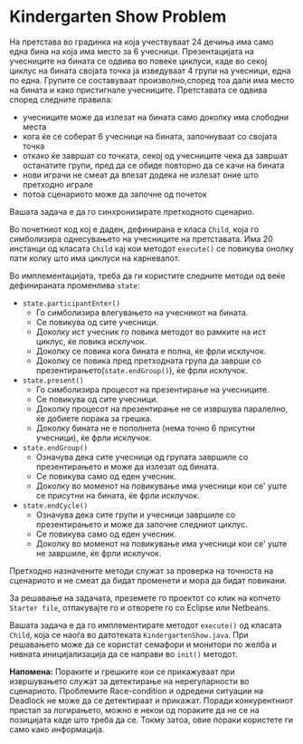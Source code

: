 Kindergarten Show Problem
===========================
На претстава во градинка на која учествуваат 24 дечиња има само една бина на која има место за 6 учесници. Презентацијата на учесниците 
на бината се одвива во повеќе циклуси, каде во секој циклус на бината својата точка ја изведуваат 4 групи на учесници, една по една. 
Групите се составуваат произволно,според тоа дали има место на бината и како пристигнале учесниците.
Претставата се одвива според следните правила: 

 - учесниците може да излезат на бината само доколку има слободни места
 - кога ќе се соберат 6 учесници на бината, започнуваат со својата точка
 - откако ќе завршат со точката, секој од учесниците чека да завршат останатите групи, пред да се обиде повторно да се качи на бината 
 - нови играчи не смеат да влезат додека не излезат оние што претходно играле
 - потоа сценариото може да започне од почеток

Вашата задача е да го синхронизирате претходното сценарио.

Во почетниот код кој е даден, дефинирана е класа `Child`, која го симболизира однесувањето на учесниците на претставата. 
Има 20 инстанци од класата `Child` кај кои методот `execute()` се повикува онолку пати колку што има циклуси на карневалот. 

Во имплементацијата, треба да ги користите следните методи од веќе дефинираната променлива `state`:

 - `state.participantEnter()`
    - Го симболизира влегувањето на учесникот на бината.
    - Се повикува од сите учесници.  
    - Доколку ист учесник го повика методот во рамките на ист циклус, ќе повика исклучок.
    - Доколку се повика кога бината е полна, ќе фрли исклучок.
    - Доколку се повика пред претходната група да заврши со презентирањето(`state.endGroup()`), ќе фрли исклучок.  
 - `state.present()`
    - Го симболизира процесот на презентирање на учесниците.
    - Се повикува од сите учесници. 
    - Доколку процесот на презентирање не се извршува паралелно, ќе добиете порака за грешка.
    - Доколку бината не е пополнета (нема точно 6 присутни учесници), ќе фрли исклучок.
 - `state.endGroup()`
    - Означува дека сите учесници од групата завршиле со презентирањето и може да излезат од бината.
    - Се повикува само од еден учесник.
    - Доколку во моменот на повикување има учесници кои се' уште се присутни на бината, ќе фрли исклучок.
 - `state.endCycle()`
    - Означува дека сите групи и учесници завршиле со презентирањето и може да започне следниот циклус.
    - Се повикува само од еден учесник.
    - Доколку во моменот на повикување има учесници кои се' уште не завршиле, ќе фрли исклучок.

Претходно назначените методи служат за проверка на точноста на сценариото и не смеат да бидат променети и мора да бидат повикани.

За решавање на задачата, преземете го проектот со клик на копчето `Starter file`, отпакувајте го и отворете го со Eclipse или Netbeans.

Вашата задача е да го имплементирате методот `execute()` од класата `Child`, која се наоѓа во датотеката `KindergartenShow.java`. 
При решавањето може да се користат семафори и монитори по желба и нивната иницијализација да се направи во `init()` методот.

**Напомена:** Пораките и грешките кои се прикажуваат при извршувањето служат за детектирање на нерегуларности во сценариото. 
Проблемите Race-condition и одредени ситуации на Deadlock не може да се детектираат и прикажат. 
Поради конкурентниот пристап за логирањето, можно е некои од пораките да не се на позицијата каде што треба да се. 
Токму затоа, овие пораки користете ги само како информација. 
